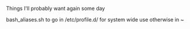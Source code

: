 Things I'll probably want again some day

bash_aliases.sh to go in /etc/profile.d/ for system wide use
otherwise in ~
